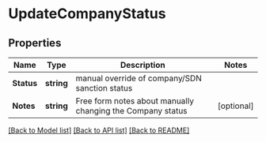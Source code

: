 # UpdateCompanyStatus

## Properties

Name | Type | Description | Notes
------------ | ------------- | ------------- | -------------
**Status** | **string** | manual override of company/SDN sanction status | 
**Notes** | **string** | Free form notes about manually changing the Company status | [optional] 

[[Back to Model list]](../README.md#documentation-for-models) [[Back to API list]](../README.md#documentation-for-api-endpoints) [[Back to README]](../README.md)


